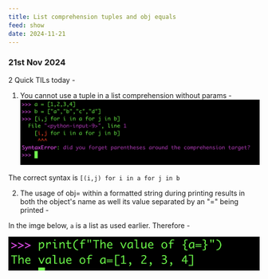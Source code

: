 ```yaml
---
title: List comprehension tuples and obj equals
feed: show
date: 2024-11-21
---
```

### 21st Nov 2024

2 Quick TILs today - 

1) You cannot use a tuple in a list comprehension without params - 
![Alt Text](/assets/img/basics/lc_tuples/lc_tuples_1.png)

The correct syntax is 
`[(i,j) for i in a for j in b`


2) The usage of obj= within a formatted string during printing results in both the object's name as well its value separated by an "=" being printed - 

In the imge below, `a` is a list as used earlier. Therefore - 

![Alt Text](/assets/img/basics/lc_tuples/lc_tuples_2.png)

